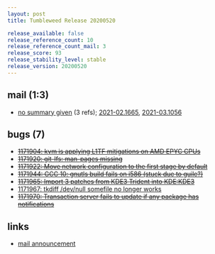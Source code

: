 ```yaml
---
layout: post
title: Tumbleweed Release 20200520

release_available: false
release_reference_count: 10
release_reference_count_mail: 3
release_score: 93
release_stability_level: stable
release_version: 20200520
---
```


## mail (1:3)

- [no summary given](https://github.com/boombatower/tumbleweed-review/issues/10) (3 refs); [2021-02.1665](https://github.com/boombatower/tumbleweed-review/issues/10), [2021-03.1056](https://github.com/boombatower/tumbleweed-review/issues/10)

## bugs (7)

<!--more-->

- ~~[1171904: kvm is applying L1TF mitigations on AMD EPYC CPUs](https://bugzilla.opensuse.org/show_bug.cgi?id=1171904)~~
- ~~[1171920: git-lfs: man-pages missing](https://bugzilla.opensuse.org/show_bug.cgi?id=1171920)~~
- ~~[1171922: Move network configuration to the first stage by default](https://bugzilla.opensuse.org/show_bug.cgi?id=1171922)~~
- ~~[1171944: GCC 10: gnutls build fails on i586 (stuck due to guile?)](https://bugzilla.opensuse.org/show_bug.cgi?id=1171944)~~
- ~~[1171965: Import 3 patches from KDE3 Trident into KDE:KDE3](https://bugzilla.opensuse.org/show_bug.cgi?id=1171965)~~
- [1171967: tkdiff /dev/null somefile no longer works](https://bugzilla.opensuse.org/show_bug.cgi?id=1171967)
- ~~[1171970: Transaction server fails to update if any package has notifications](https://bugzilla.opensuse.org/show_bug.cgi?id=1171970)~~



## links

- [mail announcement](https://github.com/boombatower/tumbleweed-review/issues/10)
